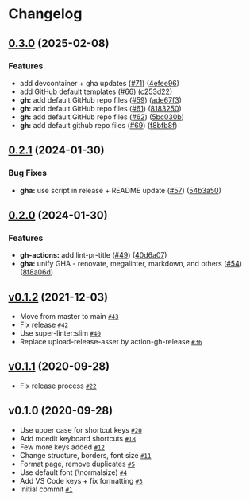 # Changelog

## [0.3.0](https://github.com/ruzickap/cheatsheet-macos/compare/v0.2.1...v0.3.0) (2025-02-08)


### Features

* add devcontainer + gha updates ([#71](https://github.com/ruzickap/cheatsheet-macos/issues/71)) ([4efee96](https://github.com/ruzickap/cheatsheet-macos/commit/4efee964f0a2024f0b91fb0e0cf4c209a6199e79))
* add GitHub default templates ([#66](https://github.com/ruzickap/cheatsheet-macos/issues/66)) ([c253d22](https://github.com/ruzickap/cheatsheet-macos/commit/c253d2261d5b88e671545b3d7760f0e03d33acdb))
* **gh:** add default GitHub repo files ([#59](https://github.com/ruzickap/cheatsheet-macos/issues/59)) ([ade67f3](https://github.com/ruzickap/cheatsheet-macos/commit/ade67f3cf8556971bd8f70092060885e7b34f45b))
* **gh:** add default GitHub repo files ([#61](https://github.com/ruzickap/cheatsheet-macos/issues/61)) ([8183250](https://github.com/ruzickap/cheatsheet-macos/commit/8183250eafb7880a14b3bcec85841d3fe2b95465))
* **gh:** add default GitHub repo files ([#62](https://github.com/ruzickap/cheatsheet-macos/issues/62)) ([5bc030b](https://github.com/ruzickap/cheatsheet-macos/commit/5bc030bb54f794b13344739940d186fe029cfe0a))
* **gh:** add default github repo files ([#69](https://github.com/ruzickap/cheatsheet-macos/issues/69)) ([f8bfb8f](https://github.com/ruzickap/cheatsheet-macos/commit/f8bfb8f889f065eb60d0f076cf7f29cec9c91378))

## [0.2.1](https://github.com/ruzickap/cheatsheet-macos/compare/v0.2.0...v0.2.1) (2024-01-30)


### Bug Fixes

* **gha:** use script in release + README update ([#57](https://github.com/ruzickap/cheatsheet-macos/issues/57)) ([54b3a50](https://github.com/ruzickap/cheatsheet-macos/commit/54b3a50c8819b2d4facb0dcc07c2aef2979c7282))

## [0.2.0](https://github.com/ruzickap/cheatsheet-macos/compare/v0.1.2...v0.2.0) (2024-01-30)


### Features

* **gh-actions:** add lint-pr-title ([#49](https://github.com/ruzickap/cheatsheet-macos/issues/49)) ([40d6a07](https://github.com/ruzickap/cheatsheet-macos/commit/40d6a07e7277942d6fce1e7fa72c5a333fab8dce))
* **gha:** unify GHA - renovate, megalinter, markdown, and others ([#54](https://github.com/ruzickap/cheatsheet-macos/issues/54)) ([8f8a06d](https://github.com/ruzickap/cheatsheet-macos/commit/8f8a06daba9a8c94877e2cd55a879faff27acb60))

## [v0.1.2](https://github.com/ruzickap/cheatsheet-macos/compare/v0.1.1...v0.1.2) (2021-12-03)

- Move from master to main [`#43`](https://github.com/ruzickap/cheatsheet-macos/pull/43)
- Fix release [`#42`](https://github.com/ruzickap/cheatsheet-macos/pull/42)
- Use super-linter:slim [`#40`](https://github.com/ruzickap/cheatsheet-macos/pull/40)
- Replace upload-release-asset by action-gh-release [`#36`](https://github.com/ruzickap/cheatsheet-macos/pull/36)

## [v0.1.1](https://github.com/ruzickap/cheatsheet-macos/compare/v0.1.0...v0.1.1) (2020-09-28)

- Fix release process [`#22`](https://github.com/ruzickap/cheatsheet-macos/pull/22)

## v0.1.0 (2020-09-28)

- Use upper case for shortcut keys [`#20`](https://github.com/ruzickap/cheatsheet-macos/pull/20)
- Add mcedit keyboard shortcuts [`#18`](https://github.com/ruzickap/cheatsheet-macos/pull/18)
- Few more keys added [`#12`](https://github.com/ruzickap/cheatsheet-macos/pull/12)
- Change structure, borders, font size [`#11`](https://github.com/ruzickap/cheatsheet-macos/pull/11)
- Format page, remove duplicates [`#5`](https://github.com/ruzickap/cheatsheet-macos/pull/5)
- Use default font (\normalsize) [`#4`](https://github.com/ruzickap/cheatsheet-macos/pull/4)
- Add VS Code keys + fix formatting [`#3`](https://github.com/ruzickap/cheatsheet-macos/pull/3)
- Initial commit [`#1`](https://github.com/ruzickap/cheatsheet-macos/pull/1)
